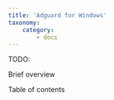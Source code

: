 ```yaml
---
title: 'Adguard for Windows'
taxonomy:
    category:
        - docs
---
```


TODO:

Brief overview

Table of contents
